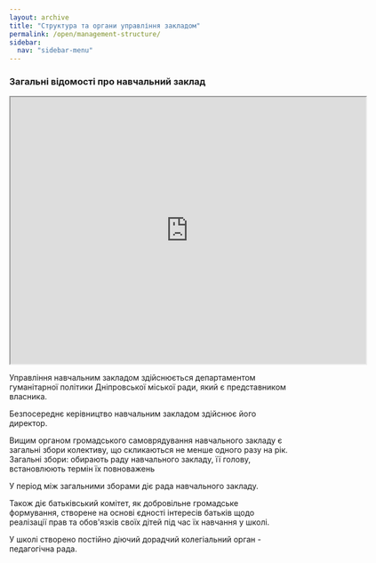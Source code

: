 ```yaml
---
layout: archive
title: "Структура та органи управління закладом"
permalink: /open/management-structure/
sidebar:
  nav: "sidebar-menu"
---
```


### Загальні відомості про навчальний заклад
<iframe src="https://drive.google.com/file/d/1fPHqWX438pd5RnyGpWJ9LvRlDJPzyMwJ/preview" width="640" height="480"></iframe>
                  

Управління навчальним закладом здійснюється департаментом гуманітарної
політики Дніпровської міської ради, який є представником власника.

Безпосереднє керівництво навчальним закладом здійснює його директор.

Вищим органом громадського самоврядування навчального закладу є загальні
збори колективу, що скликаються не менше одного разу на рік. Загальні
збори: обирають раду навчального закладу, її голову, встановлюють термін їх
повноважень

У період між загальними зборами діє рада навчального закладу.

Також діє батьківський комітет, як добровільне громадське формування, створене на основі єдності інтересів батьків щодо реалізації прав та обов'язків своїх дітей під час їх навчання у школі.

У школі створено постійно діючий дорадчий колегіальний орган - педагогічна рада.
